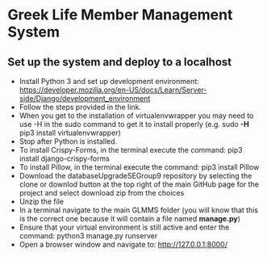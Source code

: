 # Greek Life Member Management System

## Set up the system and deploy to a localhost

- Install Python 3 and set up development environment: https://developer.mozilla.org/en-US/docs/Learn/Server-side/Django/development_environment
- Follow the steps provided in the link.
- When you get to the installation of virtualenvwrapper you may need to use -H in the sudo command to get it to install properly (e.g. sudo **-H** pip3 install virtualenvwrapper)
- Stop after Python is installed.
- To install Crispy-Forms, in the terminal execute the command: pip3 install django-crispy-forms
- To install Pillow, in the terminal execute the command: pip3 install Pillow
- Download the databaseUpgradeSEGroup9 repository by selecting the clone or downlod button at the top right of the main GitHub page for the project and select download zip from the choices
- Unzip the file
- In a terminal navigate to the main GLMMS folder (you will know that this is the correct one because it will contain a file named __manage.py__)
- Ensure that your virtual environment is still active and enter the command: python3 manage.py runserver
- Open a browser window and navigate to: http://127.0.0.1:8000/
